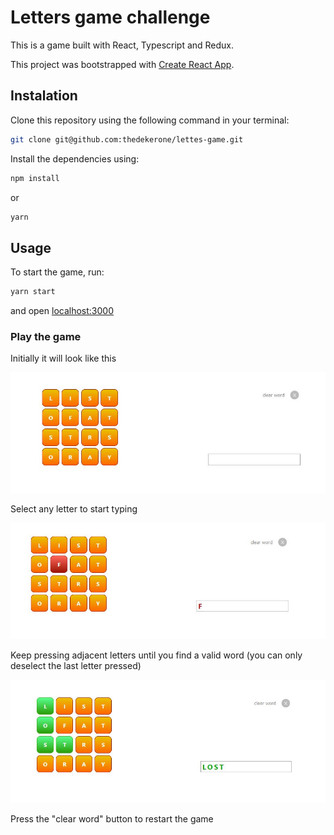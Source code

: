 # Letters game challenge

This is a game built with React, Typescript and Redux.

This project was bootstrapped with [Create React App](https://github.com/facebook/create-react-app).

## Instalation

Clone this repository using the following command in your terminal:

```bash
git clone git@github.com:thedekerone/lettes-game.git
```
Install the dependencies using:
```bash
npm install
```
or
```bash
yarn
```

## Usage
To start the game, run:
```bash
yarn start
```
and open [localhost:3000](https://localhost:3000)

### Play the game

Initially it will look like this

![initial look](https://github.com/thedekerone/lettes-game/blob/dev/src/assets/game1.JPG)

Select any letter to start typing

![first letter](https://github.com/thedekerone/lettes-game/blob/dev/src/assets/firstgame.JPG)

Keep pressing adjacent letters until you find a valid word (you can only deselect the last letter pressed)

![completed](https://github.com/thedekerone/lettes-game/blob/dev/src/assets/word.JPG)


Press the "clear word" button to restart the game
